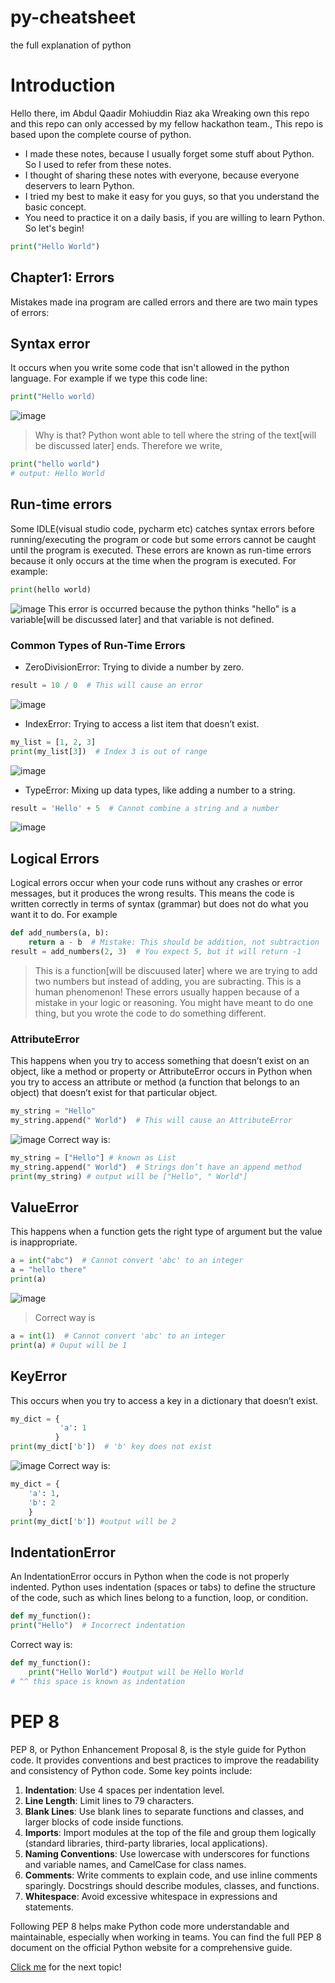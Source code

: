 # py-cheatsheet
the full explanation of python
# Introduction 
Hello there, im Abdul Qaadir Mohiuddin Riaz aka Wreaking own this repo and this repo can only accessed by my fellow hackathon team., This repo is based upon the complete course of python. 
- I made these notes, because I usually forget some stuff about Python. So I used to refer from these notes.
- I thought of sharing these notes with everyone, because everyone deservers to learn Python.
- I tried my best to make it easy for you guys, so that you understand the basic concept.
- You need to practice it on a daily basis, if you are willing to learn Python.
So let's begin!
```py
print("Hello World")
```
## Chapter1: Errors
Mistakes made ina program are called errors and there are two main types of errors:
## Syntax error
It occurs when you write some code that isn't allowed in the python language. For example if we type this code line:
```py
print("Hello world)
```
![image](https://github.com/user-attachments/assets/49b01b64-8f1d-4252-a49a-a558e98aeb08)
> Why is that? Python wont able to tell where the string of the text[will be discussed later] ends.
> Therefore we write,
```py
print("hello world")
# output: Hello World
```
## Run-time errors
Some IDLE(visual studio code, pycharm etc) catches syntax errors before running/executing the program or code but some errors cannot be caught until the program is executed. These errors are known as run-time errors because it only occurs at the time when the program is executed. For example:
```py
print(hello world)
```
![image](https://github.com/user-attachments/assets/c34f27f5-6281-407c-b52a-4aa8e24f4922)
This error is occurred because the python thinks "hello" is a variable[will be discussed later] and that variable is not defined.
### Common Types of Run-Time Errors
- ZeroDivisionError: Trying to divide a number by zero.
```py
result = 10 / 0  # This will cause an error
```
![image](https://github.com/user-attachments/assets/1454a991-1f39-4e4a-afa4-72c4393fffc5)
- IndexError: Trying to access a list item that doesn’t exist.
```py
my_list = [1, 2, 3]
print(my_list[3])  # Index 3 is out of range
```
![image](https://github.com/user-attachments/assets/eb0a1c95-1139-44e8-afa1-0e2f15b23dc6)
- TypeError: Mixing up data types, like adding a number to a string.
```py
result = 'Hello' + 5  # Cannot combine a string and a number
```
![image](https://github.com/user-attachments/assets/190ccb57-f794-4c4c-b9d1-effcb0d11c14)
## Logical Errors
Logical errors occur when your code runs without any crashes or error messages, but it produces the wrong results. This means the code is written correctly in terms of syntax (grammar) but does not do what you want it to do. For example
```py
def add_numbers(a, b):
    return a - b  # Mistake: This should be addition, not subtraction
result = add_numbers(2, 3)  # You expect 5, but it will return -1
```
> This is a function[will be discuused later] where we are trying to add two numbers but instead of adding, you are subracting. This is a human phenomenon! These errors usually happen because of a mistake in your logic or reasoning. You might have meant to do one thing, but you wrote the code to do something different.
### AttributeError
This happens when you try to access something that doesn’t exist on an object, like a method or property or AttributeError occurs in Python when you try to access an attribute or method (a function that belongs to an object) that doesn’t exist for that particular object.
```py
my_string = "Hello"
my_string.append(" World")  # This will cause an AttributeError
```
![image](https://github.com/user-attachments/assets/64da76d4-3779-4750-afdb-a69bbed7e77a)
Correct way is:
```py
my_string = ["Hello"] # known as List
my_string.append(" World")  # Strings don’t have an append method
print(my_string) # output will be ["Hello", " World"]
```
## ValueError
This happens when a function gets the right type of argument but the value is inappropriate.
```py
a = int("abc")  # Cannot convert 'abc' to an integer
a = "hello there"
print(a)
```
![image](https://github.com/user-attachments/assets/ad0f9bc8-9537-4ab0-a0f8-482f1e9d3271)
> Correct way is
``` py
a = int(1)  # Cannot convert 'abc' to an integer
print(a) # Ouput will be 1
```
## KeyError
This occurs when you try to access a key in a dictionary that doesn’t exist.
```py
my_dict = {
           'a': 1
          }
print(my_dict['b'])  # 'b' key does not exist
```
![image](https://github.com/user-attachments/assets/a9a10142-88fb-4fad-a3e7-d03afacce96f)
Correct way is:
```py
my_dict = {
    'a': 1,
    'b': 2
    }
print(my_dict['b']) #output will be 2
```
## IndentationError
 An IndentationError occurs in Python when the code is not properly indented. Python uses indentation (spaces or tabs) to define the structure of the code, such as which lines belong to a function, loop, or condition.

```py
def my_function():
print("Hello")  # Incorrect indentation
```

Correct way is:
```py
def my_function():
    print("Hello World") #output will be Hello World
# ^^ this space is known as indentation
```
# PEP 8
PEP 8, or Python Enhancement Proposal 8, is the style guide for Python code. It provides conventions and best practices to improve the readability and consistency of Python code. Some key points include:

1. **Indentation**: Use 4 spaces per indentation level.
2. **Line Length**: Limit lines to 79 characters.
3. **Blank Lines**: Use blank lines to separate functions and classes, and larger blocks of code inside functions.
4. **Imports**: Import modules at the top of the file and group them logically (standard libraries, third-party libraries, local applications).
5. **Naming Conventions**: Use lowercase with underscores for functions and variable names, and CamelCase for class names.
6. **Comments**: Write comments to explain code, and use inline comments sparingly. Docstrings should describe modules, classes, and functions.
7. **Whitespace**: Avoid excessive whitespace in expressions and statements.

Following PEP 8 helps make Python code more understandable and maintainable, especially when working in teams. You can find the full PEP 8 document on the official Python website for a comprehensive guide.

[Click me](https://github.com/Wreaking/py-cheatsheet/blob/Chapter2-Variables/README.md) for the next topic!
